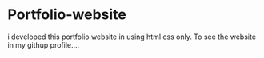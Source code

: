 # Portfolio-website
i developed this portfolio website in using html css only. To see the website in my githup profile....
